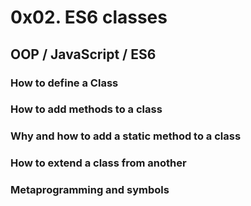 # 0x02. ES6 classes
## OOP / JavaScript / ES6
### How to define a Class
### How to add methods to a class
### Why and how to add a static method to a class
### How to extend a class from another
### Metaprogramming and symbols
